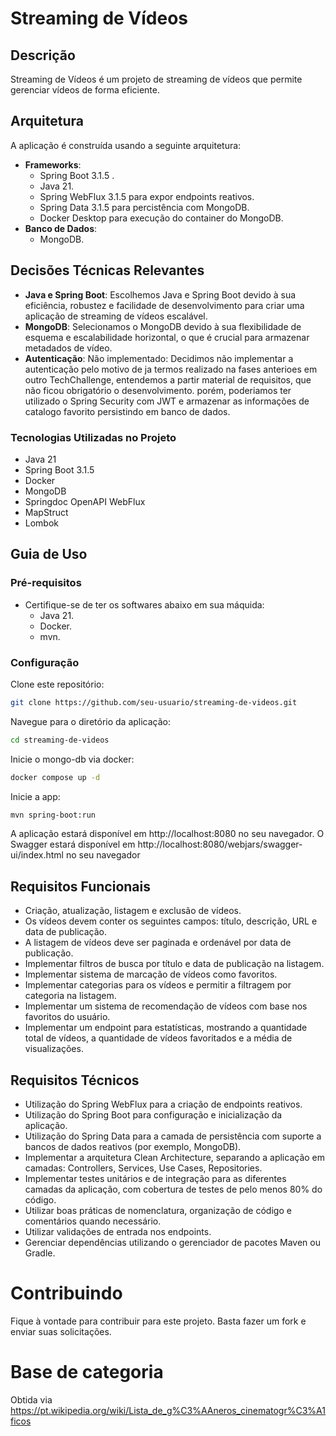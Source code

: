# Streaming de Vídeos

## Descrição

Streaming de Vídeos é um projeto de streaming de vídeos que permite gerenciar vídeos de forma eficiente.

## Arquitetura

A aplicação é construída usando a seguinte arquitetura:

- **Frameworks**:
  - Spring Boot 3.1.5 .
  - Java 21.
  - Spring WebFlux 3.1.5 para expor endpoints reativos.
  - Spring Data 3.1.5 para percistência com MongoDB.
  - Docker Desktop para execução do container do MongoDB.
- **Banco de Dados**: 
  - MongoDB.

## Decisões Técnicas Relevantes

- **Java e Spring Boot**: Escolhemos Java e Spring Boot devido à sua eficiência, robustez e facilidade de desenvolvimento para criar uma aplicação de streaming de vídeos escalável.
- **MongoDB**: Selecionamos o MongoDB devido à sua flexibilidade de esquema e escalabilidade horizontal, o que é crucial para armazenar metadados de vídeo.
- **Autenticação**: Não implementado: Decidimos não implementar a autenticação pelo motivo de ja termos realizado na fases anterioes em outro TechChallenge, entendemos a partir material de requisitos, que não ficou obrigatório o desenvolvimento. porém, poderiamos ter utilizado o Spring Security com JWT e armazenar as informações de catalogo favorito persistindo em banco de dados.

### Tecnologias Utilizadas no Projeto

- Java 21
- Spring Boot 3.1.5
- Docker
- MongoDB
- Springdoc OpenAPI WebFlux
- MapStruct
- Lombok

## Guia de Uso

### Pré-requisitos

- Certifique-se de ter os softwares abaixo em sua máquida:
    - Java 21.
    - Docker.
    - mvn.

### Configuração                                                                    

Clone este repositório:

```bash
git clone https://github.com/seu-usuario/streaming-de-videos.git
```
Navegue para o diretório da aplicação:

````bash
cd streaming-de-videos
````
Inicie o mongo-db via docker:
````bash
docker compose up -d
````
Inicie a app:
````bash
mvn spring-boot:run
````
A aplicação estará disponível em http://localhost:8080 no seu navegador.
O Swagger estará disponível em http://localhost:8080/webjars/swagger-ui/index.html no seu navegador
## Requisitos Funcionais
- Criação, atualização, listagem e exclusão de vídeos.
- Os vídeos devem conter os seguintes campos: título, descrição, URL e data de
   publicação.
- A listagem de vídeos deve ser paginada e ordenável por data de publicação.
- Implementar filtros de busca por título e data de publicação na listagem.
- Implementar sistema de marcação de vídeos como favoritos.
-  Implementar categorias para os vídeos e permitir a filtragem por categoria na
   listagem.
- Implementar um sistema de recomendação de vídeos com base nos favoritos do
   usuário.
- Implementar um endpoint para estatísticas, mostrando a quantidade total de vídeos,
   a quantidade de vídeos favoritados e a média de visualizações.
## Requisitos Técnicos
- Utilização do Spring WebFlux para a criação de endpoints reativos.
- Utilização do Spring Boot para configuração e inicialização da aplicação.
- Utilização do Spring Data para a camada de persistência com suporte a bancos de
   dados reativos (por exemplo, MongoDB).
- Implementar a arquitetura Clean Architecture, separando a aplicação em camadas:
   Controllers, Services, Use Cases, Repositories.
- Implementar testes unitários e de integração para as diferentes camadas da
   aplicação, com cobertura de testes de pelo menos 80% do código.
- Utilizar boas práticas de nomenclatura, organização de código e comentários quando
   necessário.
- Utilizar validações de entrada nos endpoints.
- Gerenciar dependências utilizando o gerenciador de pacotes Maven ou Gradle.

# Contribuindo
Fique à vontade para contribuir para este projeto. Basta fazer um fork e enviar suas solicitações.

# Base de categoria
Obtida via https://pt.wikipedia.org/wiki/Lista_de_g%C3%AAneros_cinematogr%C3%A1ficos